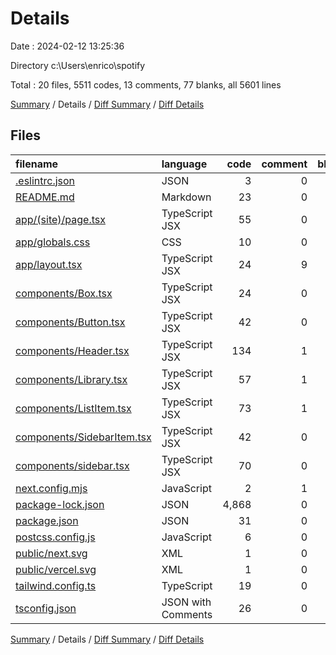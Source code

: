 # Details

Date : 2024-02-12 13:25:36

Directory c:\\Users\\enrico\\spotify

Total : 20 files,  5511 codes, 13 comments, 77 blanks, all 5601 lines

[Summary](results.md) / Details / [Diff Summary](diff.md) / [Diff Details](diff-details.md)

## Files
| filename | language | code | comment | blank | total |
| :--- | :--- | ---: | ---: | ---: | ---: |
| [.eslintrc.json](/.eslintrc.json) | JSON | 3 | 0 | 1 | 4 |
| [README.md](/README.md) | Markdown | 23 | 0 | 14 | 37 |
| [app/(site)/page.tsx](/app/(site)/page.tsx) | TypeScript JSX | 55 | 0 | 6 | 61 |
| [app/globals.css](/app/globals.css) | CSS | 10 | 0 | 1 | 11 |
| [app/layout.tsx](/app/layout.tsx) | TypeScript JSX | 24 | 9 | 8 | 41 |
| [components/Box.tsx](/components/Box.tsx) | TypeScript JSX | 24 | 0 | 3 | 27 |
| [components/Button.tsx](/components/Button.tsx) | TypeScript JSX | 42 | 0 | 10 | 52 |
| [components/Header.tsx](/components/Header.tsx) | TypeScript JSX | 134 | 1 | 9 | 144 |
| [components/Library.tsx](/components/Library.tsx) | TypeScript JSX | 57 | 1 | 5 | 63 |
| [components/ListItem.tsx](/components/ListItem.tsx) | TypeScript JSX | 73 | 1 | 6 | 80 |
| [components/SidebarItem.tsx](/components/SidebarItem.tsx) | TypeScript JSX | 42 | 0 | 2 | 44 |
| [components/sidebar.tsx](/components/sidebar.tsx) | TypeScript JSX | 70 | 0 | 4 | 74 |
| [next.config.mjs](/next.config.mjs) | JavaScript | 2 | 1 | 2 | 5 |
| [package-lock.json](/package-lock.json) | JSON | 4,868 | 0 | 1 | 4,869 |
| [package.json](/package.json) | JSON | 31 | 0 | 1 | 32 |
| [postcss.config.js](/postcss.config.js) | JavaScript | 6 | 0 | 1 | 7 |
| [public/next.svg](/public/next.svg) | XML | 1 | 0 | 0 | 1 |
| [public/vercel.svg](/public/vercel.svg) | XML | 1 | 0 | 0 | 1 |
| [tailwind.config.ts](/tailwind.config.ts) | TypeScript | 19 | 0 | 2 | 21 |
| [tsconfig.json](/tsconfig.json) | JSON with Comments | 26 | 0 | 1 | 27 |

[Summary](results.md) / Details / [Diff Summary](diff.md) / [Diff Details](diff-details.md)